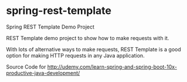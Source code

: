 # spring-rest-template
Spring REST Template Demo Project

REST Template demo project to show how to make requests with it. 

With lots of alternative ways to make requests, REST Template is a good option for making HTTP requests in any Java application.

Source Code for http://udemy.com/learn-spring-and-spring-boot-10x-productive-java-development/

